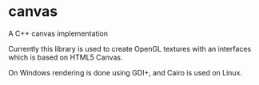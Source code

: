 canvas
======

A C++ canvas implementation

Currently this library is used to create OpenGL textures with an
interfaces which is based on HTML5 Canvas.

On Windows rendering is done using GDI+, and Cairo is used on Linux.
